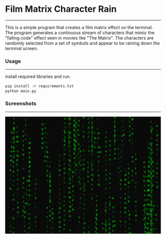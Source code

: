 # Film Matrix Character Rain

---

This is a simple program that creates a film matrix effect on the terminal. The program generates a continuous stream of characters that mimic the "falling code" effect seen in movies like "The Matrix". The characters are randomly selected from a set of symbols and appear to be raining down the terminal screen.

### Usage

---

install required libraries and run 

 ```
 pip install -r requirements.txt
 python main.py
 ```

### Screenshots

---


![screenshot](screenshots/1.png)
